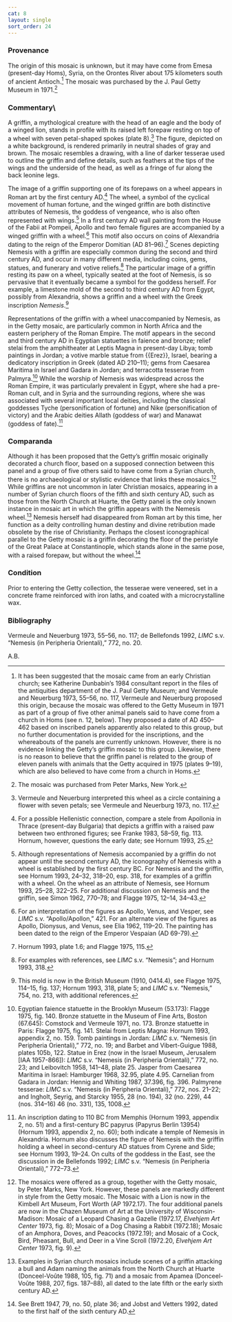 ```yaml
---
cat: 8
layout: single
sort_order: 24
---
```

### Provenance

The origin of this mosaic is unknown, but it may have come from <span class="popup location" id="location_21719">Emesa</span> (present-day Homs), Syria, on the Orontes River about 175 kilometers south of ancient Antioch.[^1] The mosaic was purchased by the J. Paul Getty Museum in 1971.[^2]

### Commentary\
A griffin, a mythological creature with the head of an eagle and the body of a winged lion, stands in profile with its raised left forepaw resting on top of a wheel with seven petal-shaped spokes (plate 8).[^3] The figure, depicted on a white background, is rendered primarily in neutral shades of gray and brown. The mosaic resembles a drawing, with a line of darker tesserae used to outline the griffin and define details, such as feathers at the tips of the wings and the underside of the head, as well as a fringe of fur along the back leonine legs.

The image of a griffin supporting one of its forepaws on a wheel appears in Roman art by the first century AD.[^4] The wheel, a symbol of the cyclical movement of human fortune, and the winged griffin are both distinctive attributes of Nemesis, the goddess of vengeance, who is also often represented with wings.[^5] In a first century AD wall painting from the House of the Fabii at <span class="popup location" id="location_21719">Pompeii</span>, Apollo and two female figures are accompanied by a winged griffin with a wheel.[^6] This motif also occurs on coins of <span class="popup location" id="location_15898">Alexandria</span> dating to the reign of the Emperor Domitian (AD 81–96).[^7] Scenes depicting Nemesis with a griffin are especially common during the second and third century AD, and occur in many different media, including coins, gems, statues, and funerary and votive reliefs.[^8] The particular image of a griffin resting its paw on a wheel, typically seated at the foot of Nemesis, is so pervasive that it eventually became a symbol for the goddess herself. For example, a <span class="popup pic" id="pic_29">limestone mold</span> of the second to third century AD from Egypt, possibly from Alexandria, shows a griffin and a wheel with the Greek inscription *Nemesis*.[^9]

Representations of the griffin with a wheel unaccompanied by Nemesis, as in the Getty mosaic, are particularly common in North Africa and the eastern periphery of the Roman Empire. The motif appears in the second and third century AD in Egyptian statuettes in <span class="popup pic" id="pic_30">faience</span> and <span class="popup pic" id="pic_31">bronze</span>; relief stelai from the amphitheater at <span class="popup location" id="location_15898">Leptis Magna</span> in present-day Libya; tomb paintings in Jordan; a votive <span class="popup pic" id="pic_32">marble statue</span> from {{Erez}}, Israel, bearing a dedicatory inscription in Greek (dated AD 210–11); gems from <span class="popup location" id="location_21149">Caesarea Maritima</span> in Israel and <span class="popup location" id="location_23007">Gadara</span> in Jordan; and terracotta tesserae from <span class="popup location" id="location_23007">Palmyra</span>.[^10] While the worship of Nemesis was widespread across the Roman Empire, it was particularly prevalent in Egypt, where she had a pre-Roman cult, and in Syria and the surrounding regions, where she was associated with several important local deities, including the classical goddesses Tyche (personification of fortune) and Nike (personification of victory) and the Arabic deities Allath (goddess of war) and Manawat (goddess of fate).[^11]

### Comparanda

Although it has been proposed that the Getty’s griffin mosaic originally decorated a church floor, based on a supposed connection between this panel and a group of five others said to have come from a Syrian church, there is no archaeological or stylistic evidence that links these mosaics.[^12] While griffins are not uncommon in later Christian mosaics, appearing in a number of Syrian church floors of the fifth and sixth century AD, such as those from the <span class="popup pic" id="pic_33">North Church</span> at <span class="popup location" id="location_33201">Huarte</span>, the Getty panel is the only known instance in mosaic art in which the griffin appears with the Nemesis wheel.[^13] Nemesis herself had disappeared from Roman art by this time, her function as a deity controlling human destiny and divine retribution made obsolete by the rise of Christianity. Perhaps the closest iconographical parallel to the Getty mosaic is a griffin decorating the floor of the <span class="popup pic" id="pic_34">peristyle of the Great Palace</span> at <span class="popup location" id="location_5472">Constantinople</span>, which stands alone in the same pose, with a raised forepaw, but without the wheel.[^14]

### Condition

Prior to entering the Getty collection, the tesserae were veneered, set in a concrete frame reinforced with iron laths, and coated with a microcrystalline wax.

### Bibliography

Vermeule and Neuerburg 1973, 55–56, no. 117; de Bellefonds 1992, *LIMC* s.v. “Nemesis (in Peripheria Orientali),” 772, no. 20.

A.B.

[^1]: It has been suggested that the mosaic came from an early Christian church; see Katherine Dunbabin’s 1984 consultant report in the files of the antiquities department of the J. Paul Getty Museum; and Vermeule and Neuerburg 1973, 55–56, no. 117, Vermeule and Neuerburg proposed this origin, because the mosaic was offered to the Getty Museum in 1971 as part of a group of five other animal panels said to have come from a church in Homs (see n. 12, below). They proposed a date of AD 450–462 based on inscribed panels apparently also related to this group, but no further documentation is provided for the inscriptions, and the whereabouts of the panels are currently unknown. However, there is no evidence linking the Getty’s griffin mosaic to this group. Likewise, there is no reason to believe that the griffin panel is related to the group of eleven panels with animals that the Getty acquired in 1975 (plates 9–19), which are also believed to have come from a church in Homs.

[^2]: The mosaic was purchased from Peter Marks, New York.

[^3]: Vermeule and Neuerburg interpreted this wheel as a circle containing a flower with seven petals; see Vermeule and Neuerburg 1973, no. 117.

[^4]: For a possible Hellenistic connection, compare a stele from Apollonia in Thrace (present-day Bulgaria) that depicts a griffin with a raised paw between two enthroned figures; see Franke 1983, 58–59, fig. 113. Hornum, however, questions the early date; see Hornum 1993, 25.

[^5]: Although representations of Nemesis accompanied by a griffin do not appear until the second century AD, the iconography of Nemesis with a wheel is established by the first century BC. For Nemesis and the griffin, see Hornum 1993, 24–32, 318–20, esp. 318, for examples of a griffin with a wheel. On the wheel as an attribute of Nemesis, see Hornum 1993, 25–28, 322–25. For additional discussion on Nemesis and the griffin, see Simon 1962, 770–78; and Flagge 1975, 12–14, 34–43.

[^6]: For an interpretation of the figures as Apollo, Venus, and Vesper, see *LIMC* s.v. “Apollo/Apollon,” 421. For an alternate view of the figures as Apollo, Dionysus, and Venus, see Elia 1962, 119–20. The painting has been dated to the reign of the Emperor Vespaian (AD 69-79).

[^7]: Hornum 1993, plate 1.6; and Flagge 1975, 115.

[^8]: For examples with references, see *LIMC* s.v. “Nemesis”; and Hornum 1993, 318.

[^9]: This mold is now in the British Museum (1910, 0414.4), see Flagge 1975, 114–15, fig. 137; Hornum 1993, 318, plate 5; and *LIMC* s.v. “Nemesis,” 754, no. 213, with additional references.

[^10]: Egyptian faience statuette in the Brooklyn Museum (53.173): Flagge 1975, fig. 140. Bronze statuette in the Museum of Fine Arts, Boston (67.645): Comstock and Vermeule 1971, no. 173. Bronze statuette in Paris: Flagge 1975, fig. 141. Stelai from Leptis Magna: Hornum 1993, appendix 2, no. 159. Tomb paintings in Jordan: *LIMC s*.v. “Nemesis (in Peripheria Orientali),” 772, no. 19; and Barbet and Vibert-Guigue 1988, plates 105b, 122. Statue in Erez (now in the Israel Museum, Jerusalem \[IAA 1957-866\]): *LIMC* s.v. “Nemesis (in Peripheria Orientali),” 772, no. 23; and Leibovitch 1958, 141–48, plate 25. Jasper from Caesarea Maritima in Israel: Hamburger 1968, 32.95, plate 4.95. Carnelian from Gadara in Jordan: Hennig and Whiting 1987, 37.396, fig. 396. Palmyrene tesserae: *LIMC* s.v. “Nemesis (in Peripheria Orientali),” 772, nos. 21–22; and Ingholt, Seyrig, and Starcky 1955, 28 (no. 194), 32 (no. 229), 44 (nos. 314–16) 46 (no. 331), 135, 1008.

[^11]: An inscription dating to 110 BC from Memphis (Hornum 1993, appendix 2, no. 51) and a first-century BC papyrus (Papyrus Berlin 13954) (Hornum 1993, appendix 2, no. 60); both indicate a temple of Nemesis in Alexandria. Hornum also discusses the figure of Nemesis with the griffin holding a wheel in second-century AD statues from Cyrene and Side; see Hornum 1993, 19–24. On cults of the goddess in the East, see the discussion in de Bellefonds 1992; *LIMC* s.v. “Nemesis (in Peripheria Orientali),” 772–73.

[^12]: The mosaics were offered as a group, together with the Getty mosaic, by Peter Marks, New York. However, these panels are markedly different in style from the Getty mosaic. The Mosaic with a Lion is now in the Kimbell Art Museum, Fort Worth (AP 1972.17). The four additional panels are now in the Chazen Museum of Art at the University of Wisconsin-Madison: Mosaic of a Leopard Chasing a Gazelle (1972.17, *Elvehjem Art Center* 1973, fig. 8); Mosaic of a Dog Chasing a Rabbit (1972.18); Mosaic of an Amphora, Doves, and Peacocks (1972.19); and Mosaic of a Cock, Bird, Pheasant, Bull, and Deer in a Vine Scroll (1972.20, *Elvehjem Art Center* 1973, fig. 9).

[^13]: Examples in Syrian church mosaics include scenes of a griffin attacking a bull and Adam naming the animals from the North Church at Huarte (Donceel-Voûte 1988, 105, fig. 71) and a mosaic from Apamea (Donceel-Voûte 1988, 207, figs. 187–88), all dated to the late fifth or the early sixth century AD.

[^14]: See Brett 1947, 79, no. 50, plate 36; and Jobst and Vetters 1992, dated to the first half of the sixth century AD.
